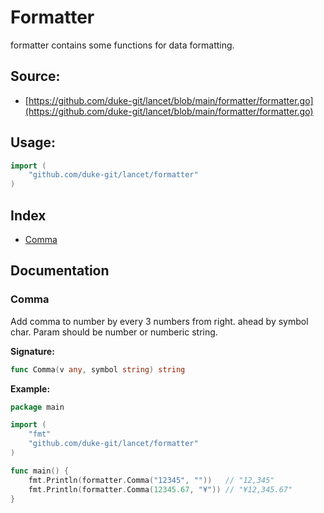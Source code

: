 # Formatter
formatter contains some functions for data formatting.

<div STYLE="page-break-after: always;"></div>

## Source:

- [https://github.com/duke-git/lancet/blob/main/formatter/formatter.go](https://github.com/duke-git/lancet/blob/main/formatter/formatter.go)

<div STYLE="page-break-after: always;"></div>

## Usage:
```go
import (
    "github.com/duke-git/lancet/formatter"
)
```

<div STYLE="page-break-after: always;"></div>

## Index
- [Comma](#Comma)

<div STYLE="page-break-after: always;"></div>

## Documentation



### <span id="Comma">Comma</span>
<p>Add comma to number by every 3 numbers from right. ahead by symbol char.
Param should be number or numberic string.</p>

<b>Signature:</b>

```go
func Comma(v any, symbol string) string
```
<b>Example:</b>

```go
package main

import (
    "fmt"
    "github.com/duke-git/lancet/formatter"
)

func main() {
    fmt.Println(formatter.Comma("12345", ""))   // "12,345"
    fmt.Println(formatter.Comma(12345.67, "¥")) // "¥12,345.67"
}
```
